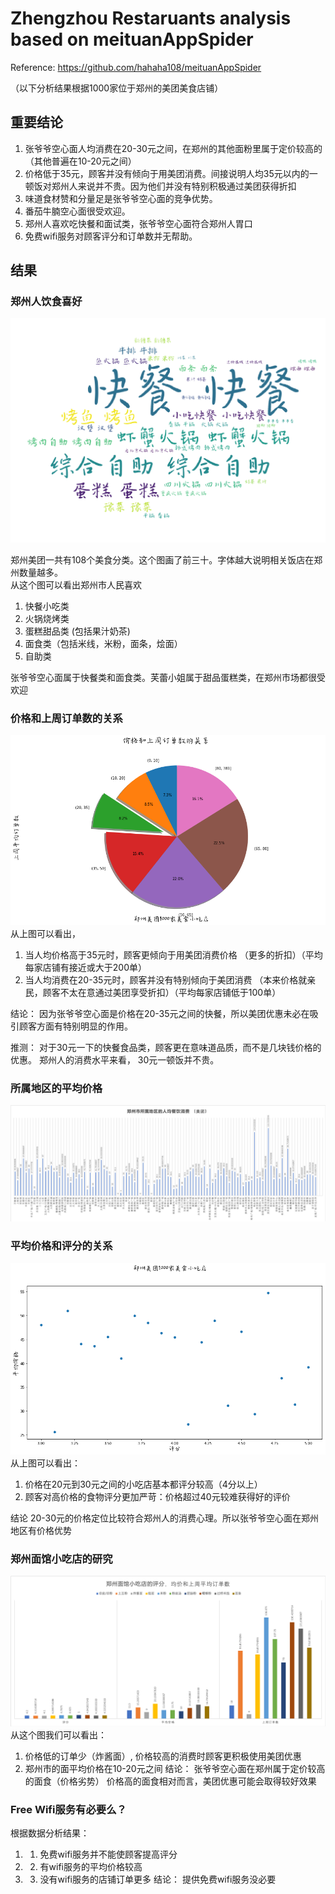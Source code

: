 # Zhengzhou Restaruants analysis based on meituanAppSpider 
Reference: https://github.com/hahaha108/meituanAppSpider

（以下分析结果根据1000家位于郑州的美团美食店铺）


## 重要结论
1. 张爷爷空心面人均消费在20-30元之间，在郑州的其他面粉里属于定价较高的 （其他普遍在10-20元之间）
2. 价格低于35元，顾客并没有倾向于用美团消费。间接说明人均35元以内的一顿饭对郑州人来说并不贵。因为他们并没有特别积极通过美团获得折扣 
3. 味道食材赞和分量足是张爷爷空心面的竞争优势。
4. 番茄牛腩空心面很受欢迎。
5. 郑州人喜欢吃快餐和面试类，张爷爷空心面符合郑州人胃口
6. 免费wifi服务对顾客评分和订单数并无帮助。

## 结果
### 郑州人饮食喜好
![](https://github.com/YiranJing/WebSpider-NLP-foodAnalysis/blob/master/plot/%E9%83%91%E5%B7%9E%E4%BA%BA%E9%A5%AE%E9%A3%9F%E5%96%9C%E5%A5%BD.png)

郑州美团一共有108个美食分类。这个图画了前三十。字体越大说明相关饭店在郑州数量越多。
<br>
从这个图可以看出郑州市人民喜欢
1. 快餐小吃类
2. 火锅烧烤类
3. 蛋糕甜品类 (包括果汁奶茶)
4. 面食类（包括米线，米粉，面条，烩面）
5. 自助类

张爷爷空心面属于快餐类和面食类。芙蕾小姐属于甜品蛋糕类，在郑州市场都很受欢迎

### 价格和上周订单数的关系
![](https://github.com/YiranJing/WebSpider-NLP-foodAnalysis/blob/master/plot/%E4%BB%B7%E6%A0%BC%E5%92%8C%E4%B8%8A%E5%91%A8%E8%AE%A2%E5%8D%95%E6%95%B0%E5%85%B3%E7%B3%BB.png)
从上图可以看出，
1. 当人均价格高于35元时，顾客更倾向于用美团消费价格 （更多的折扣）（平均每家店铺有接近或大于200单）
2. 当人均消费在20-35元时，顾客并没有特别倾向于美团消费 （本来价格就亲民，顾客不太在意通过美团享受折扣）（平均每家店铺低于100单）

结论：
因为张爷爷空心面是价格在20-35元之间的快餐，所以美团优惠未必在吸引顾客方面有特别明显的作用。

推测：
对于30元一下的快餐食品类，顾客更在意味道品质，而不是几块钱价格的优惠。
郑州人的消费水平来看， 30元一顿饭并不贵。

### 所属地区的平均价格
![](https://github.com/YiranJing/WebSpider-NLP-foodAnalysis/blob/master/plot/%E9%83%91%E5%B7%9E%E5%B8%82%E4%B8%8D%E5%90%8C%E5%9C%B0%E5%8C%BA%E7%9A%84%E6%B6%88%E8%B4%B9%E6%83%85%E5%86%B5.png)

### 平均价格和评分的关系
![](https://github.com/YiranJing/WebSpider-NLP-foodAnalysis/blob/master/plot/%E4%BB%B7%E6%A0%BC%E5%92%8C%E8%AF%84%E5%88%86%E7%9A%84%E5%85%B3%E7%B3%BB.png)
从上图可以看出：
1. 价格在20元到30元之间的小吃店基本都评分较高（4分以上）
2. 顾客对高价格的食物评分更加严苛：价格超过40元较难获得好的评价

结论
20-30元的价格定位比较符合郑州人的消费心理。所以张爷爷空心面在郑州地区有价格优势

### 郑州面馆小吃店的研究
![](https://github.com/YiranJing/WebSpider-NLP-foodAnalysis/blob/master/plot/%E9%9D%A2%E9%A6%86%E6%A6%82%E5%86%B5.png)
从这个图我们可以看出：
1. 价格低的订单少（炸酱面）, 价格较高的消费时顾客更积极使用美团优惠
2. 郑州市的面平均价格在10-20元之间
结论：
张爷爷空心面在郑州属于定价较高的面食（价格劣势）
价格高的面食相对而言，美团优惠可能会取得较好效果

### Free Wifi服务有必要么？
根据数据分析结果：
1. 1.	免费wifi服务并不能使顾客提高评分
2. 2.	有wifi服务的平均价格较高
3. 3.	没有wifi服务的店铺订单更多
结论：
提供免费wifi服务没必要
